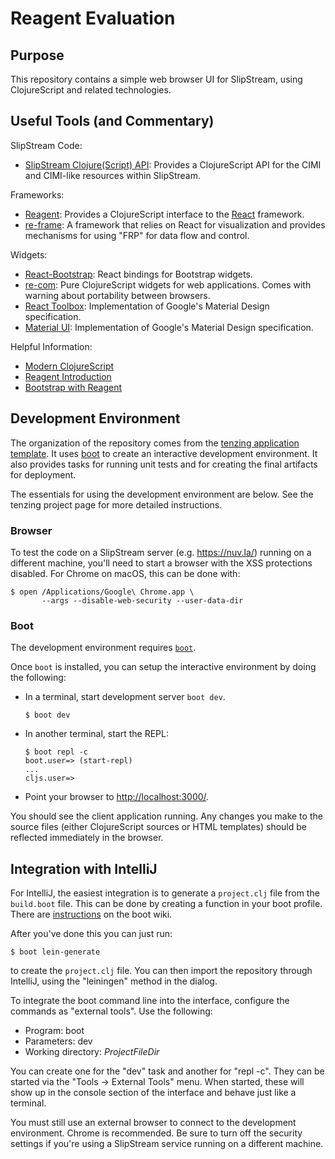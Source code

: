 # Reagent Evaluation

## Purpose

This repository contains a simple web browser UI for SlipStream, using
ClojureScript and related technologies. 

## Useful Tools (and Commentary)

SlipStream Code:

 * [SlipStream Clojure(Script)
   API](https://github.com/slipstream/SlipStreamClojureAPI): Provides
   a ClojureScript API for the CIMI and CIMI-like resources within
   SlipStream. 

Frameworks:

 * [Reagent](https://github.com/reagent-project/reagent): Provides a
   ClojureScript interface to the
   [React](https://facebook.github.io/react/) framework.
 * [re-frame](https://github.com/Day8/re-frame): A framework that
   relies on React for visualization and provides mechanisms for using
   "FRP" for data flow and control.

Widgets:

 * [React-Bootstrap](https://react-bootstrap.github.io): React
   bindings for Bootstrap widgets. 
 * [re-com](https://github.com/Day8/re-com): Pure ClojureScript
   widgets for web applications.  Comes with warning about portability
   between browsers.
 * [React Toolbox](http://react-toolbox.com/): Implementation of
   Google's Material Design specification.
 * [Material UI](http://www.material-ui.com/): Implementation of
   Google's Material Design specification.  

Helpful Information:

 * [Modern
   ClojureScript](https://github.com/magomimmo/modern-cljs/tree/master/doc/second-edition)
 * [Reagent Introduction](https://reagent-project.github.io)
 * [Bootstrap with
   Reagent](http://nicolovaligi.com/boostrap-components-reagent-clojurescript.html) 

## Development Environment

The organization of the repository comes from the [tenzing application
template](https://github.com/martinklepsch/tenzing).  It uses
[boot](https://github.com/boot-clj/boot) to create an interactive
development environment.  It also provides tasks for running unit
tests and for creating the final artifacts for deployment.

The essentials for using the development environment are below.  See
the tenzing project page for more detailed instructions.

### Browser

To test the code on a SlipStream server (e.g. https://nuv.la/) running
on a different machine, you'll need to start a browser with the XSS
protections disabled.  For Chrome on macOS, this can be done with:

```
$ open /Applications/Google\ Chrome.app \
       --args --disable-web-security --user-data-dir
```

### Boot

The development environment requires [`boot`](http://boot-clj.com).

Once `boot` is installed, you can setup the interactive environment by
doing the following:

 * In a terminal, start development server `boot dev`.
  
     ```
     $ boot dev
     ```
 * In another terminal, start the REPL:
 
     ```
     $ boot repl -c
     boot.user=> (start-repl)
     ...
     cljs.user=> 
     ```

 * Point your browser to
   [http://localhost:3000/](http://localhost:3000). 

You should see the client application running.  Any changes you make
to the source files (either ClojureScript sources or HTML templates)
should be reflected immediately in the browser.

## Integration with IntelliJ

For IntelliJ, the easiest integration is to generate a `project.clj`
file from the `build.boot` file.  This can be done by creating a
function in your boot profile.  There are
[instructions](https://github.com/boot-clj/boot/wiki/For-Cursive-Users)
on the boot wiki.

After you've done this you can just run:

```
$ boot lein-generate
```

to create the `project.clj` file.  You can then import the repository
through IntelliJ, using the "leiningen" method in the dialog.

To integrate the boot command line into the interface, configure the
commands as "external tools".  Use the following:

 * Program: boot
 * Parameters: dev
 * Working directory: $ProjectFileDir$

You can create one for the "dev" task and another for "repl -c".  They
can be started via the "Tools -> External Tools" menu.  When started,
these will show up in the console section of the interface and behave
just like a terminal.

You must still use an external browser to connect to the development
environment.  Chrome is recommended.  Be sure to turn off the security
settings if you're using a SlipStream service running on a different
machine.
